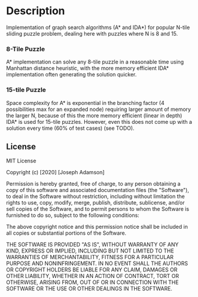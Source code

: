 # Description
Implementation of graph search algorithms (A* and IDA*) for popular 
N-tile sliding puzzle problem, dealing here with puzzles where N is 8 and 15.

### 8-Tile Puzzle

A* implementation can solve any 8-tile puzzle in a reasonable time using 
Manhattan distance heuristic, with the more memory efficient IDA* implementation 
often generating the solution quicker.

### 15-tile Puzzle

Space complexity for A* is exponential in the branching factor 
(4 possibilities max for an expanded node) requiring
larger amount of memory the larger N, because of this the more
memory efficient (linear in depth) IDA* is used for 15-tile
puzzles. However, even this does not come up with a solution 
every time (60% of test cases) (see TODO).

## License

MIT License

Copyright (c) [2020] [Joseph Adamson]

Permission is hereby granted, free of charge, to any person obtaining a copy
of this software and associated documentation files (the "Software"), to deal
in the Software without restriction, including without limitation the rights
to use, copy, modify, merge, publish, distribute, sublicense, and/or sell
copies of the Software, and to permit persons to whom the Software is
furnished to do so, subject to the following conditions:

The above copyright notice and this permission notice shall be included in all
copies or substantial portions of the Software.

THE SOFTWARE IS PROVIDED "AS IS", WITHOUT WARRANTY OF ANY KIND, EXPRESS OR
IMPLIED, INCLUDING BUT NOT LIMITED TO THE WARRANTIES OF MERCHANTABILITY,
FITNESS FOR A PARTICULAR PURPOSE AND NONINFRINGEMENT. IN NO EVENT SHALL THE
AUTHORS OR COPYRIGHT HOLDERS BE LIABLE FOR ANY CLAIM, DAMAGES OR OTHER
LIABILITY, WHETHER IN AN ACTION OF CONTRACT, TORT OR OTHERWISE, ARISING FROM,
OUT OF OR IN CONNECTION WITH THE SOFTWARE OR THE USE OR OTHER DEALINGS IN THE
SOFTWARE.